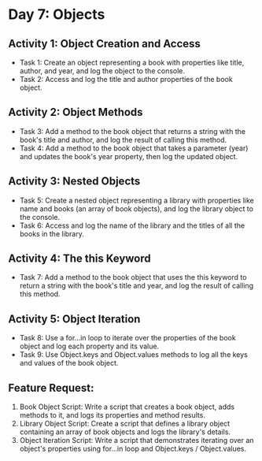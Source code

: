 # Day 7: Objects

## Activity 1: Object Creation and Access

- Task 1: Create an object representing a book with properties like title, author, and year, and log the object to the console.
- Task 2: Access and log the title and author properties of the book object.
## Activity 2: Object Methods

- Task 3: Add a method to the book object that returns a string with the book's title and author, and log the result of calling this method.
- Task 4: Add a method to the book object that takes a parameter (year) and updates the book's year property, then log the updated object.
## Activity 3: Nested Objects

- Task 5: Create a nested object representing a library with properties like name and books (an array of book objects), and log the library object to the console.
- Task 6: Access and log the name of the library and the titles of all the books in the library.
## Activity 4: The this Keyword

- Task 7: Add a method to the book object that uses the this keyword to return a string with the book's title and year, and log the result of calling this method.
## Activity 5: Object Iteration

- Task 8: Use a for...in loop to iterate over the properties of the book object and log each property and its value.
- Task 9: Use Object.keys and Object.values methods to log all the keys and values of the book object.

## Feature Request:

1. Book Object Script: Write a script that creates a book object, adds methods to it, and logs its properties and method results.
2. Library Object Script: Create a script that defines a library object containing an array of book objects and logs the library's details.
3. Object Iteration Script: Write a script that demonstrates iterating over an object's properties using for...in loop and Object.keys / Object.values.